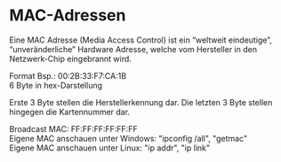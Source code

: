 # MAC-Adressen

Eine MAC Adresse (Media Access Control) ist ein “weltweit eindeutige”, “unveränderliche” Hardware Adresse, welche vom Hersteller in den Netzwerk-Chip eingebrannt wird.

Format Bsp.: 00:2B:33:F7:CA:1B  
6 Byte in hex-Darstellung

Erste 3 Byte stellen die Herstellerkennung dar. Die letzten 3 Byte stellen hingegen die Kartennummer dar.

Broadcast MAC: FF:FF:FF:FF:FF:FF  
Eigene MAC anschauen unter Windows: "ipconfig /all", "getmac"  
Eigene MAC anschauen unter Linux: "ip addr", "ip link"
